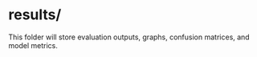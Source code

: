 # results/
This folder will store evaluation outputs, graphs, confusion matrices, and model metrics.

